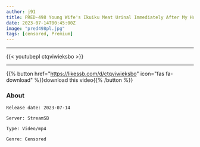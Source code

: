 ```yaml
---
author: j91
title: PRED-498 Young Wife's Ikuiku Meat Urinal Immediately After My Husband Came Back From A One-Month Business Trip, I Impregnated My Abstinent Body And Made Me Cum Over And Over Again... Miu Shiramine
date: 2023-07-14T00:45:00Z
image: "pred498pl.jpg"
tags: [censored, Premium]
---
```

___

{{< youtubepl ctqviwieksbo >}}
___

{{% button href="https://likessb.com/d/ctqviwieksbo" icon="fas fa-download" %}}download this video{{% /button %}}
### About

`Release date: 2023-07-14`

`Server: StreamSB`

`Type: Video/mp4`

`Genre:	Censored`